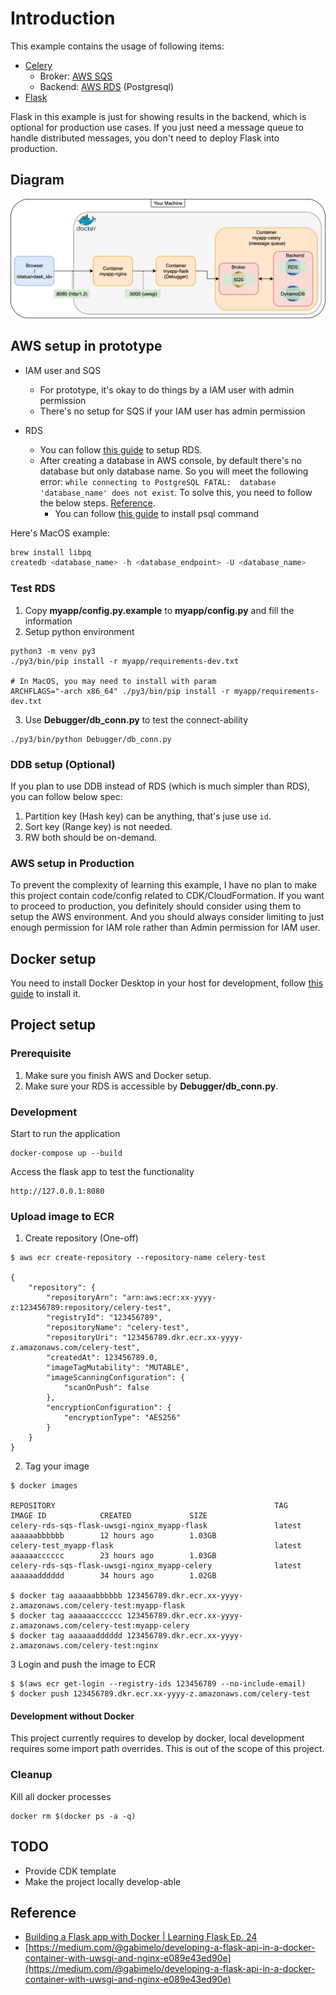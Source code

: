 # Introduction

This example contains the usage of following items:

- [Celery](https://docs.celeryproject.org/en/stable/index.html)
  - Broker: [AWS SQS](https://aws.amazon.com/sqs/)
  - Backend: [AWS RDS](https://aws.amazon.com/rds/) (Postgresql)
- [Flask](https://flask.palletsprojects.com/en/1.1.x/)

Flask in this example is just for showing results in the backend, which is optional for production use cases. If you just need a message queue to handle distributed messages, you don't need to deploy Flask into production.

## Diagram

![diagram.png](diagram/high-level-diagram.png)

## AWS setup in prototype

- IAM user and SQS
  - For prototype, it's okay to do things by a IAM user with admin permission
  - There's no setup for SQS if your IAM user has admin permission

- RDS
  - You can follow [this guide](https://docs.aws.amazon.com/AmazonRDS/latest/UserGuide/CHAP_GettingStarted.CreatingConnecting.PostgreSQL.html#) to setup RDS.
  - After creating a database in AWS console, by default there's no database but only database name. So you will meet the following error: `while connecting to PostgreSQL FATAL:  database 'database_name' does not exist`. To solve this, you need to follow the below steps. [Reference](https://stackoverflow.com/questions/17633422/psql-fatal-database-user-does-not-exist).
    - You can follow [this guide](https://blog.timescale.com/tutorials/how-to-install-psql-on-mac-ubuntu-debian-windows/) to install psql command

Here's MacOS example:

```python
brew install libpq
createdb <database_name> -h <database_endpoint> -U <database_name>
```

### Test RDS

1. Copy **myapp/config.py.example** to **myapp/config.py** and fill the information
2. Setup python environment

```
python3 -m venv py3
./py3/bin/pip install -r myapp/requirements-dev.txt

# In MacOS, you may need to install with param
ARCHFLAGS="-arch x86_64" ./py3/bin/pip install -r myapp/requirements-dev.txt
```

3. Use **Debugger/db_conn.py** to test the connect-ability

```
./py3/bin/python Debugger/db_conn.py
```

### DDB setup (Optional)

If you plan to use DDB instead of RDS (which is much simpler than RDS), you can follow below spec:

1. Partition key (Hash key) can be anything, that's juse use `id`.
2. Sort key (Range key) is not needed.
3. RW both should be on-demand.


### AWS setup in Production

To prevent the complexity of learning this example, I have no plan to make this project contain code/config related to CDK/CloudFormation. If you want to proceed to production, you definitely should consider using them to setup the AWS environment. And you should always consider limiting to just enough permission for IAM role rather than Admin permission for IAM user.


## Docker setup

You need to install Docker Desktop in your host for development, follow [this guide](https://docs.docker.com/desktop/) to install it.

## Project setup

### Prerequisite

1. Make sure you finish AWS and Docker setup.
2. Make sure your RDS is accessible by **Debugger/db_conn.py**.

### Development

Start to run the application

```
docker-compose up --build
```

Access the flask app to test the functionality

```
http://127.0.0.1:8080
```

### Upload image to ECR

1. Create repository (One-off)

```
$ aws ecr create-repository --repository-name celery-test

{
    "repository": {
        "repositoryArn": "arn:aws:ecr:xx-yyyy-z:123456789:repository/celery-test",
        "registryId": "123456789",
        "repositoryName": "celery-test",
        "repositoryUri": "123456789.dkr.ecr.xx-yyyy-z.amazonaws.com/celery-test",
        "createdAt": 123456789.0,
        "imageTagMutability": "MUTABLE",
        "imageScanningConfiguration": {
            "scanOnPush": false
        },
        "encryptionConfiguration": {
            "encryptionType": "AES256"
        }
    }
}
```

2. Tag your image

```
$ docker images

REPOSITORY                                                 TAG                 IMAGE ID            CREATED             SIZE
celery-rds-sqs-flask-uwsgi-nginx_myapp-flask               latest              aaaaaabbbbbb        12 hours ago        1.03GB
celery-test_myapp-flask                                    latest              aaaaaacccccc        23 hours ago        1.03GB
celery-rds-sqs-flask-uwsgi-nginx_myapp-celery              latest              aaaaaadddddd        34 hours ago        1.02GB

$ docker tag aaaaaabbbbbb 123456789.dkr.ecr.xx-yyyy-z.amazonaws.com/celery-test:myapp-flask
$ docker tag aaaaaacccccc 123456789.dkr.ecr.xx-yyyy-z.amazonaws.com/celery-test:myapp-celery
$ docker tag aaaaaadddddd 123456789.dkr.ecr.xx-yyyy-z.amazonaws.com/celery-test:nginx
```

3 Login and push the image to ECR

```
$ $(aws ecr get-login --registry-ids 123456789 --no-include-email)
$ docker push 123456789.dkr.ecr.xx-yyyy-z.amazonaws.com/celery-test
```

#### Development without Docker

This project currently requires to develop by docker, local development requires some import path overrides. This is out of the scope of this project.


### Cleanup

Kill all docker processes

```
docker rm $(docker ps -a -q)
```


## TODO

- Provide CDK template
- Make the project locally develop-able


## Reference

- [Building a Flask app with Docker | Learning Flask Ep. 24](https://pythonise.com/series/learning-flask/building-a-flask-app-with-docker-compose)
- [https://medium.com/@gabimelo/developing-a-flask-api-in-a-docker-container-with-uwsgi-and-nginx-e089e43ed90e](https://medium.com/@gabimelo/developing-a-flask-api-in-a-docker-container-with-uwsgi-and-nginx-e089e43ed90e) 
